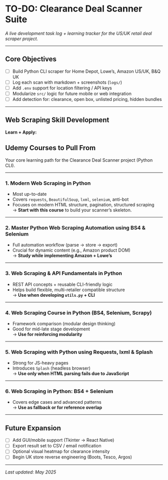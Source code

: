 # TO-DO: Clearance Deal Scanner Suite  
_A live development task log + learning tracker for the US/UK retail deal scraper project._

---

## Core Objectives

- [ ] Build Python CLI scraper for Home Depot, Lowe’s, Amazon US/UK, B&Q UK  
- [ ] Log each scan with markdown + screenshots (`logs/`)  
- [ ] Add `.env` support for location filtering / API keys  
- [ ] Modularize `src/` logic for future mobile or web integration  
- [ ] Add detection for: clearance, open box, unlisted pricing, hidden bundles  

---

## Web Scraping Skill Development

**Learn + Apply:**

## Udemy Courses to Pull From
Your core learning path for the Clearance Deal Scanner project (Python CLI).

---

### 1. Modern Web Scraping in Python
- Most up-to-date
- Covers `requests`, `BeautifulSoup`, `lxml`, `selenium`, anti-bot
- Focuses on modern HTML structure, pagination, structured scraping  
→ **Start with this course** to build your scanner’s skeleton.

---

### 2. Master Python Web Scraping Automation using BS4 & Selenium
- Full automation workflow (parse → store → export)
- Crucial for dynamic content (e.g., Amazon product DOM)  
→ **Study while implementing Amazon + Lowe’s**

---

### 3. Web Scraping & API Fundamentals in Python
- REST API concepts + reusable CLI-friendly logic
- Helps build flexible, multi-retailer compatible structure  
→ **Use when developing `utils.py` + CLI**

---

### 4. Web Scraping Course in Python (BS4, Selenium, Scrapy)
- Framework comparison (modular design thinking)
- Good for mid-late stage development  
→ **Use for reinforcing modularity**

---

### 5. Web Scraping with Python using Requests, lxml & Splash
- Strong for JS-heavy pages
- Introduces `Splash` (headless browser)  
→ **Use only when HTML parsing fails due to JavaScript**

---

### 6. Web Scraping in Python: BS4 + Selenium
- Covers edge cases and advanced patterns  
→ **Use as fallback or for reference overlap**

---

## Future Expansion

- [ ] Add GUI/mobile support (Tkinter → React Native)  
- [ ] Export result set to CSV / email notification  
- [ ] Optional visual heatmap for clearance intensity  
- [ ] Begin UK store reverse engineering (Boots, Tesco, Argos)  

---

_Last updated: May 2025_
